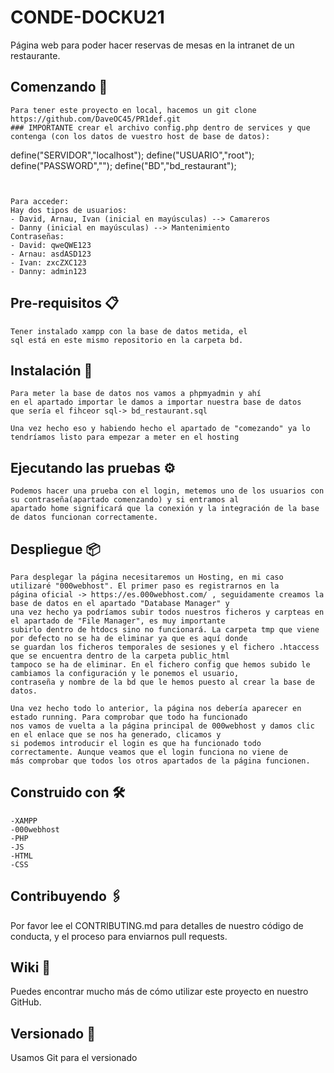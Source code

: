 # CONDE-DOCKU21
Página web para poder hacer reservas de mesas en la intranet de un restaurante.

## Comenzando 🚀
```
Para tener este proyecto en local, hacemos un git clone https://github.com/DaveOC45/PR1def.git
### IMPORTANTE crear el archivo config.php dentro de services y que contenga (con los datos de vuestro host de base de datos):

```
 define("SERVIDOR","localhost");
 define("USUARIO","root");
 define("PASSWORD","");
 define("BD","bd_restaurant");
```


Para acceder:
Hay dos tipos de usuarios:
- David, Arnau, Ivan (inicial en mayúsculas) --> Camareros
- Danny (inicial en mayúsculas) --> Mantenimiento
Contraseñas:
- David: qweQWE123
- Arnau: asdASD123
- Ivan: zxcZXC123
- Danny: admin123
```
## Pre-requisitos 📋
```
Tener instalado xampp con la base de datos metida, el 
sql está en este mismo repositorio en la carpeta bd.
```
## Instalación 🔧
```
Para meter la base de datos nos vamos a phpmyadmin y ahí 
en el apartado importar le damos a importar nuestra base de datos
que sería el fihceor sql-> bd_restaurant.sql

Una vez hecho eso y habiendo hecho el apartado de "comezando" ya lo tendríamos listo para empezar a meter en el hosting
```

## Ejecutando las pruebas ⚙️
```
Podemos hacer una prueba con el login, metemos uno de los usuarios con su contraseña(apartado comenzando) y si entramos al
apartado home significará que la conexión y la integración de la base de datos funcionan correctamente.
```
## Despliegue 📦
```
Para desplegar la página necesitaremos un Hosting, en mi caso utilizaré "000webhost". El primer paso es registrarnos en la
página oficial -> https://es.000webhost.com/ , seguidamente creamos la base de datos en el apartado "Database Manager" y 
una vez hecho ya podríamos subir todos nuestros ficheros y carpteas en el apartado de "File Manager", es muy importante 
subirlo dentro de htdocs sino no funcionará. La carpeta tmp que viene por defecto no se ha de eliminar ya que es aquí donde 
se guardan los ficheros temporales de sesiones y el fichero .htaccess que se encuentra dentro de la carpeta public_html 
tampoco se ha de eliminar. En el fichero config que hemos subido le cambiamos la configuración y le ponemos el usuario,
contraseña y nombre de la bd que le hemos puesto al crear la base de datos.

Una vez hecho todo lo anterior, la página nos debería aparecer en estado running. Para comprobar que todo ha funcionado 
nos vamos de vuelta a la página principal de 000webhost y damos clic en el enlace que se nos ha generado, clicamos y 
si podemos introducir el login es que ha funcionado todo correctamente. Aunque veamos que el login funciona no viene de 
más comprobar que todos los otros apartados de la página funcionen.
```
## Construido con 🛠️
```
-XAMPP
-000webhost
-PHP
-JS
-HTML
-CSS
```
## Contribuyendo 🖇️
Por favor lee el CONTRIBUTING.md para detalles de nuestro código de conducta, y el proceso para enviarnos pull requests.

## Wiki 📖
Puedes encontrar mucho más de cómo utilizar este proyecto en nuestro GitHub.

## Versionado 📌
Usamos Git para el versionado



